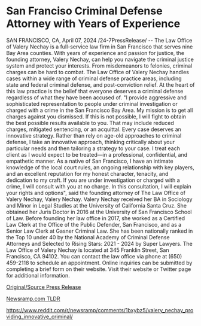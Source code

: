 # San Franciso Criminal Defense Attorney with Years of Experience

SAN FRANCISCO, CA, April 07, 2024 /24-7PressRelease/ -- The Law Office of Valery Nechay is a full-service law firm in San Francisco that serves nine Bay Area counties. With years of experience and passion for justice, the founding attorney, Valery Nechay, can help you navigate the criminal justice system and protect your interests.  From misdemeanors to felonies, criminal charges can be hard to combat. The Law Office of Valery Nechay handles cases within a wide range of criminal defense practice areas, including state and federal criminal defense, and post-conviction relief.   At the heart of this law practice is the belief that everyone deserves a criminal defense regardless of what they have been accused of.  "I provide aggressive and sophisticated representation to people under criminal investigation or charged with a crime in the San Francisco Bay Area. My mission is to get all charges against you dismissed. If this is not possible, I will fight to obtain the best possible results available to you. That may include reduced charges, mitigated sentencing, or an acquittal. Every case deserves an innovative strategy. Rather than rely on age-old approaches to criminal defense, I take an innovative approach, thinking critically about your particular needs and then tailoring a strategy to your case. I treat each client as I would expect to be treated—in a professional, confidential, and empathetic manner. As a native of San Francisco, I have an intimate knowledge of the local court rules, an ongoing relationship with key players, and an excellent reputation for my honest character, tenacity, and dedication to my craft. If you are under investigation or charged with a crime, I will consult with you at no charge. In this consultation, I will explain your rights and options", said the founding attorney of The Law Office of Valery Nechay, Valery Nechay.  Valery Nechay received her BA in Sociology and Minor in Legal Studies at the University of California Santa Cruz. She obtained her Juris Doctor in 2016 at the University of San Francisco School of Law.   Before founding her law office in 2017, she worked as a Certified Law Clerk at the Office of the Public Defender, San Francisco, and as a Senior Law Clerk at Gasner Criminal Law.  She has been nationally ranked in the Top 10 under 40 by the National Academy of Criminal Defense Attorneys and Selected to Rising Stars: 2021 - 2024 by Super Lawyers.  The Law Office of Valery Nechay is located at 345 Franklin Street, San Francisco, CA 94102. You can contact the law office via phone at (650) 459-2118 to schedule an appointment. Online inquiries can be submitted by completing a brief form on their website. Visit their website or Twitter page for additional information. 

[Original/Source Press Release](https://www.24-7pressrelease.com/press-release/509868/san-franciso-criminal-defense-attorney-with-years-of-experience)
                    

[Newsramp.com TLDR](None) 

https://www.reddit.com/r/newsramp/comments/1bxybz5/valery_nechay_providing_innovative_criminal/